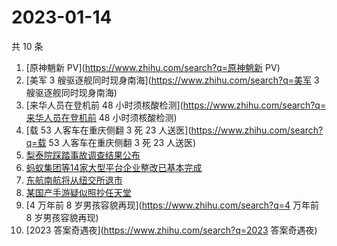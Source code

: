 # 2023-01-14

共 10 条

<!-- BEGIN -->
<!-- 最后更新时间 Sat Jan 14 2023 02:15:44 GMT+0800 (China Standard Time) -->

1. [原神魈新 PV](https://www.zhihu.com/search?q=原神魈新 PV)
1. [美军 3 艘驱逐舰同时现身南海](https://www.zhihu.com/search?q=美军 3
   艘驱逐舰同时现身南海)
1. [来华人员在登机前 48
   小时须核酸检测](https://www.zhihu.com/search?q=来华人员在登机前 48
   小时须核酸检测)
1. [载 53 人客车在重庆侧翻 3 死 23 人送医](https://www.zhihu.com/search?q=载 53
   人客车在重庆侧翻 3 死 23 人送医)
1. [梨泰院踩踏事故调查结果公布](https://www.zhihu.com/search?q=梨泰院踩踏事故调查结果公布)
1. [蚂蚁集团等14家大型平台企业整改已基本完成](https://www.zhihu.com/search?q=蚂蚁集团等14家大型平台企业整改已基本完成)
1. [东航南航将从纽交所退市](https://www.zhihu.com/search?q=东航南航将从纽交所退市)
1. [某国产手游疑似照抄任天堂](https://www.zhihu.com/search?q=某国产手游疑似照抄任天堂)
1. [4 万年前 8 岁男孩容貌再现](https://www.zhihu.com/search?q=4 万年前 8
   岁男孩容貌再现)
1. [2023 答案奇遇夜](https://www.zhihu.com/search?q=2023 答案奇遇夜)

<!-- END -->
